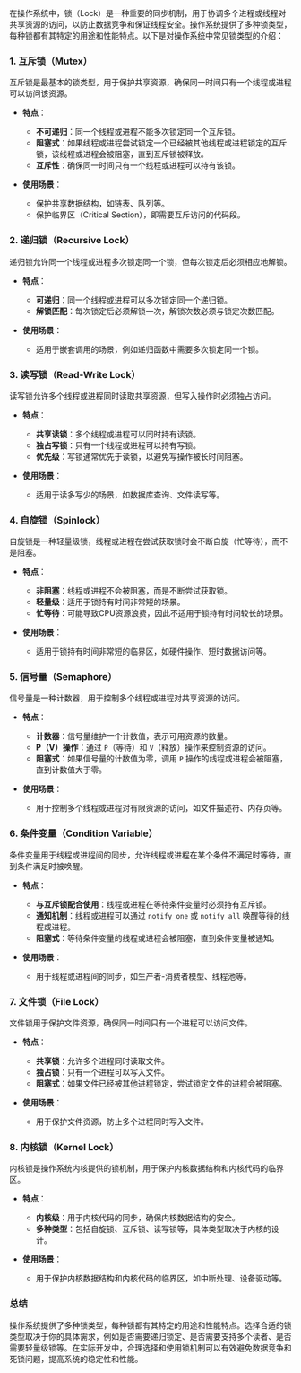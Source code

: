 在操作系统中，锁（Lock）是一种重要的同步机制，用于协调多个进程或线程对共享资源的访问，以防止数据竞争和保证线程安全。操作系统提供了多种锁类型，每种锁都有其特定的用途和性能特点。以下是对操作系统中常见锁类型的介绍：

### 1. **互斥锁（Mutex）**
互斥锁是最基本的锁类型，用于保护共享资源，确保同一时间只有一个线程或进程可以访问该资源。

- **特点**：
  - **不可递归**：同一个线程或进程不能多次锁定同一个互斥锁。
  - **阻塞式**：如果线程或进程尝试锁定一个已经被其他线程或进程锁定的互斥锁，该线程或进程会被阻塞，直到互斥锁被释放。
  - **互斥性**：确保同一时间只有一个线程或进程可以持有该锁。

- **使用场景**：
  - 保护共享数据结构，如链表、队列等。
  - 保护临界区（Critical Section），即需要互斥访问的代码段。

### 2. **递归锁（Recursive Lock）**
递归锁允许同一个线程或进程多次锁定同一个锁，但每次锁定后必须相应地解锁。

- **特点**：
  - **可递归**：同一个线程或进程可以多次锁定同一个递归锁。
  - **解锁匹配**：每次锁定后必须解锁一次，解锁次数必须与锁定次数匹配。

- **使用场景**：
  - 适用于嵌套调用的场景，例如递归函数中需要多次锁定同一个锁。

### 3. **读写锁（Read-Write Lock）**
读写锁允许多个线程或进程同时读取共享资源，但写入操作时必须独占访问。

- **特点**：
  - **共享读锁**：多个线程或进程可以同时持有读锁。
  - **独占写锁**：只有一个线程或进程可以持有写锁。
  - **优先级**：写锁通常优先于读锁，以避免写操作被长时间阻塞。

- **使用场景**：
  - 适用于读多写少的场景，如数据库查询、文件读写等。

### 4. **自旋锁（Spinlock）**
自旋锁是一种轻量级锁，线程或进程在尝试获取锁时会不断自旋（忙等待），而不是阻塞。

- **特点**：
  - **非阻塞**：线程或进程不会被阻塞，而是不断尝试获取锁。
  - **轻量级**：适用于锁持有时间非常短的场景。
  - **忙等待**：可能导致CPU资源浪费，因此不适用于锁持有时间较长的场景。

- **使用场景**：
  - 适用于锁持有时间非常短的临界区，如硬件操作、短时数据访问等。

### 5. **信号量（Semaphore）**
信号量是一种计数器，用于控制多个线程或进程对共享资源的访问。

- **特点**：
  - **计数器**：信号量维护一个计数值，表示可用资源的数量。
  - **P（V）操作**：通过 `P`（等待）和 `V`（释放）操作来控制资源的访问。
  - **阻塞式**：如果信号量的计数值为零，调用 `P` 操作的线程或进程会被阻塞，直到计数值大于零。

- **使用场景**：
  - 用于控制多个线程或进程对有限资源的访问，如文件描述符、内存页等。

### 6. **条件变量（Condition Variable）**
条件变量用于线程或进程间的同步，允许线程或进程在某个条件不满足时等待，直到条件满足时被唤醒。

- **特点**：
  - **与互斥锁配合使用**：线程或进程在等待条件变量时必须持有互斥锁。
  - **通知机制**：线程或进程可以通过 `notify_one` 或 `notify_all` 唤醒等待的线程或进程。
  - **阻塞式**：等待条件变量的线程或进程会被阻塞，直到条件变量被通知。

- **使用场景**：
  - 用于线程或进程间的同步，如生产者-消费者模型、线程池等。

### 7. **文件锁（File Lock）**
文件锁用于保护文件资源，确保同一时间只有一个进程可以访问文件。

- **特点**：
  - **共享锁**：允许多个进程同时读取文件。
  - **独占锁**：只有一个进程可以写入文件。
  - **阻塞式**：如果文件已经被其他进程锁定，尝试锁定文件的进程会被阻塞。

- **使用场景**：
  - 用于保护文件资源，防止多个进程同时写入文件。

### 8. **内核锁（Kernel Lock）**
内核锁是操作系统内核提供的锁机制，用于保护内核数据结构和内核代码的临界区。

- **特点**：
  - **内核级**：用于内核代码的同步，确保内核数据结构的安全。
  - **多种类型**：包括自旋锁、互斥锁、读写锁等，具体类型取决于内核的设计。

- **使用场景**：
  - 用于保护内核数据结构和内核代码的临界区，如中断处理、设备驱动等。

### 总结
操作系统提供了多种锁类型，每种锁都有其特定的用途和性能特点。选择合适的锁类型取决于你的具体需求，例如是否需要递归锁定、是否需要支持多个读者、是否需要轻量级锁等。在实际开发中，合理选择和使用锁机制可以有效避免数据竞争和死锁问题，提高系统的稳定性和性能。
